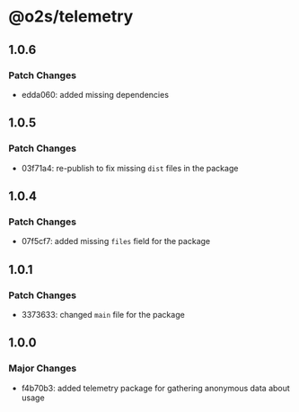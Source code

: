 # @o2s/telemetry

## 1.0.6

### Patch Changes

- edda060: added missing dependencies

## 1.0.5

### Patch Changes

- 03f71a4: re-publish to fix missing `dist` files in the package

## 1.0.4

### Patch Changes

- 07f5cf7: added missing `files` field for the package

## 1.0.1

### Patch Changes

- 3373633: changed `main` file for the package

## 1.0.0

### Major Changes

- f4b70b3: added telemetry package for gathering anonymous data about usage
